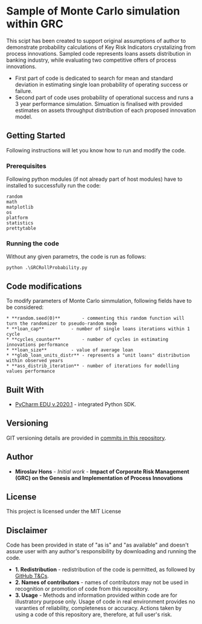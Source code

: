 # Sample of Monte Carlo simulation within GRC

This scipt has been created to support original assumptions of author to demonstrate probability calculations of Key Risk Indicators crystalizing from process innovations. Sampled code represents loans assets distribution in banking industry, while evaluating two competitive offers of process innovations.
* First part of code is dedicated to search for mean and standard deviation in estimating single loan probability of operating success or failure.
* Second part of code uses probability of operational success and runs a 3 year performance simulation. Simuation is finalised with provided estimates on assets throughput distribution of each proposed innovation model.

## Getting Started

Following instructions will let you know how to run and modify the code.

### Prerequisites

Following python modules (if not already part of host modules) have to installed to successfully run the code:

```
random
math	
matplotlib
os
platform
statistics
prettytable
```

### Running the code

Without any given parametrs, the code is run as follows:

```
python .\GRCRollProbability.py
```

## Code modifications

To modify parameters of Monte Carlo simmulation, following fields have to be considered:

```
* **random.seed(0)**		- commenting this random function will turn the randomizer to pseudo-random mode
* **loan_cap**			- number of single loans iterations within 1 cycle
* **cycles_counter**		- number of cycles in estimating innovations performance
* **loan_size**			- value of average loan
* **glob_loan_units_distr**	- represents a "unit loans" distribution within observed years
* **ass_distrib_iteration**	- number of iterations for modelling values performance
```

## Built With

* [PyCharm EDU v.2020.1](https://blog.jetbrains.com/pycharm/2020/04/pycharm-2020-1-out-now/) - integrated Python SDK.


## Versioning

GIT versioning details are provided in [commits in this repository](https://github.com/Mirris/Miroslav-Hons---Monte-Carlo-in-GRC/commits/master).

## Author

* **Miroslav Hons** - *Initial work* - **Impact of Corporate Risk Management (GRC) on the Genesis and Implementation of Process Innovations**


## License

This project is licensed under the MIT License

## Disclaimer

Code has been provided in state of "as is" and "as available" and doesn't assure user with any author's responsibility by downloading and running the code.

* **1. Redistribution** - redistribution of the code is permitted, as followed by [GitHub T&Cs](https://help.github.com/en/github/site-policy/github-terms-of-service).
* **2. Names of contributors** - names of contributors may not be used in recognition or promotion of code from this repository.
* **3. Usage** - Methods and information provided within code are for illustratory purpose only. Usage of code in real environment provides no varanties of reliability, completeness or accuracy. Actions taken by using a code of this repository are, therefore, at full user's risk.